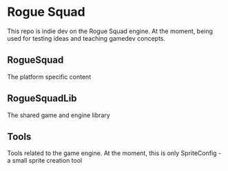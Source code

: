 # Rogue Squad
This repo is indie dev on the Rogue Squad engine. At the moment, being used for testing ideas and teaching gamedev concepts.

## RogueSquad
The platform specific content 

## RogueSquadLib
The shared game and engine library

## Tools
Tools related to the game engine. At the moment, this is only SpriteConfig - a small sprite creation tool
